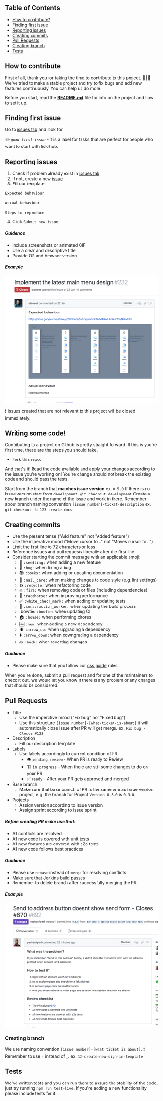 
## Table of Contents
<!-- vim-markdown-toc GFM -->

* [How to contribute?](#how-to-contribute)
* [Finding first issue](#finding-first-issue)
* [Reporting issues](#reporting-issues)
* [Creating commits](#creating-commits)
* [Pull Requests](#pull-requests)
* [Creating branch](#creating-branch)
* [Tests](#tests)

<!-- vim-markdown-toc -->
## How to contribute

First of all, thank you for taking the time to contribute to this project. :tada::tada::tada:
We've tried to make a stable project and try to fix bugs and add new features continuously. You can help us do more.

Before you start, read the **[README.md](/README.md)** file for info on the project and how to set it up.

## Finding first issue
Go to [issues tab](https://github.com/LiskHQ/lisk-hub/issues) and look for 

*✏️ `good first issue`* - it is a label for tasks that are perfect for people who want to start with lisk-hub.

## Reporting issues

 1. Check if problem already exist in [issues tab](https://github.com/LiskHQ/lisk-hub/issues)
 2. If not, create a new [issue](https://github.com/LiskHQ/lisk-hub/issues/new)
 3. Fill our template:
```
Expected behaviour

Actual behaviour

Steps to reproduce
```
4. Click `Submit new issue`
##### Guidance

 * Include screenshots or animated GIF
 * Use a clear and descriptive title
 * Provide OS and browser version

##### Example
![Alt text](./docs/assets/issue.png?raw=true "Perfect Issue")

:heavy_exclamation_mark: Issues created that are not relevant to this project will be closed immediately.

## Writing some code!

Contributing to a project on Github is pretty straight forward. If this is you're first time, these are the steps you should take.

- Fork this repo.

And that's it! Read the code available and apply your changes according to the issue you're working on! You're change should not break the existing code and should pass the tests.

Start from the branch that **matches issue version** ex. `0.5.0` 
If there is no issue version start from `development`.
`git checkout development`
Create a new branch under the name of the issue and work in there. Remember about branch naming convention `[issue number]-ticket-description`
ex. `git checkout -b 123-create-docs`

## Creating commits
* Use the present tense ("Add feature" not "Added feature")
* Use the imperative mood ("Move cursor to..." not "Moves cursor to...")
* Limit the first line to 72 characters or less
* Reference issues and pull requests liberally after the first line
* Consider starting the commit message with an applicable emoji:
  * :seedling: `:seedling:` when adding a new feature
  * :bug: `:bug:` when fixing a bug
  * :books: `:books:` when adding or updating documentation
  * :nail_care: `:nail_care:` when making changes to code style (e.g. lint settings)
  * :recycle: `:recycle:` when refactoring code
  * :fire: `:fire:` when removing code or files (including dependencies)
  * :racehorse: `:racehorse:` when improving performance
  * :white_check_mark: `:white_check_mark:` when adding or updating tests
  * :construction_worker: `:construction_worker:` when updating the build process
  * :bowtie: `:bowtie:` when updating CI
  * :house: `:house:` when performing chores
  * :new: `:new:` when adding a new dependency
  * :arrow_up: `:arrow_up:` when upgrading a dependency
  * :arrow_down: `:arrow_down:` when downgrading a dependency
  * :back: `:back:` when reverting changes

##### Guidance
 - Please make sure that you follow our [css guide](/docs/CSS_GUIDE.md) rules.

When you're done, submit a pull request and for one of the maintainers to check it out. We would let you know if there is any problem or any changes that should be considered.
## Pull Requests
 - Title
   - Use the imperative mood ("Fix bug" not "Fixed bug")
   - Use this structure `[issue number]-[what-ticket-is-about]` it will automatically close issue after PR will get merge.
   ex. `Fix bug - Closes #123`
- Description
    - Fill our description template
- Labels
    - Use labels accordingly to current condition of PR
      - :eye: `pending review` - When PR is ready to Review
      - :building_construction: `in progress` - When there are still some changes to do on your PR
      - :white_check_mark: `ready` - After your PR gets approved and merged
- Base branch
  - Make sure that base branch of PR is the same one as issue version project, e.g. the branch for Project `Version 0.3.0` is `0.3.0`.
- Projects
  - Assign version according to issue version
  - Assign sprint according to issue sprint
##### Before creating PR make use that:
 - All conflicts are resolved
 - All new code is covered with unit tests
 - All new features are covered with e2e tests
 - All new code follows best practices

##### Guidance

 * Please use `rebase` instead of `merge` for resolving conflicts
 * Make sure that Jenkins build passes
 * Remember to delete branch after successfully merging the PR.

##### Example
![Alt text](./docs/assets/pr.png?raw=true "Perfect PR")

### Creating branch
We use naming convention `[issue number]-[what ticket is about]`.
:heavy_exclamation_mark: Remember to use `-` instead of `_`.
ex. `12-create-new-sign-in-template`

## Tests

We've written tests and you can run them to assure the stability of the code, just try running `npm run test-live`.
If you're adding a new functionality please include tests for it.

